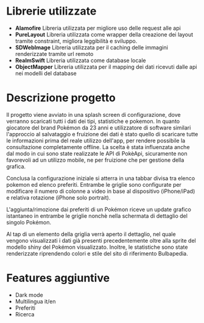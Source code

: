 # Librerie utilizzate

* **Alamofire**
  Libreria utilizzata per migliore uso delle request alle api
* **PureLayout**
  Libreria utilizzata come wrapper della creazione dei layout tramite constraint, migliora leggibilità e sviluppo.
* **SDWebImage**
  Libreria utilizzata per il caching delle immagini renderizzate tramite url remoto
* **RealmSwift**
  Libreria utilizzata come database locale
* **ObjectMapper**
  Libreria utilizzata per il mapping dei dati ricevuti dalle api nei modelli del database

# Descrizione progetto

Il progetto viene avviato in una splash screen di configurazione, dove verranno scaricati tutti i dati dei tipi, statistiche e pokemon.
In quanto giocatore del brand Pokémon da 23 anni e utilizzatore di software similari l'approccio al salvataggio e fruizione dei dati è stato quello di scaricare tutte le informazioni prima del reale utilizzo dell'app, per rendere possibile la consultazione completamente offline.
La scelta è stata influenzata anche dal modo in cui sono state realizzate le API di PokèApi, sicuramente non favorevoli ad un utilizzo mobile, ne per fruizione che per gestione della grafica.

Conclusa la configurazione iniziale si atterra in una tabbar divisa tra elenco pokemon ed elenco preferiti. Entrambe le griglie sono configurate per modificare il numero di colonne a video in base al dispositivo (iPhone/iPad) e relativa rotazione (iPhone solo portrait).

L'aggiunta/rimozione dai preferiti di un Pokémon riceve un update grafico istantaneo in entrambe le griglie nonchè nella schermata di dettaglio del singolo Pokémon.

Al tap di un elemento della griglia verrà aperto il dettaglio, nel quale vengono visualizzati i dati già presenti precedentemente oltre alla sprite del modello shiny del Pokémon visualizzato.
Inoltre, le statistiche sono state renderizzate riprendendo colori e stile del sito di riferimento Bulbapedia.

# Features aggiuntive

* Dark mode
* Multilingua it/en
* Preferiti
* Ricerca
